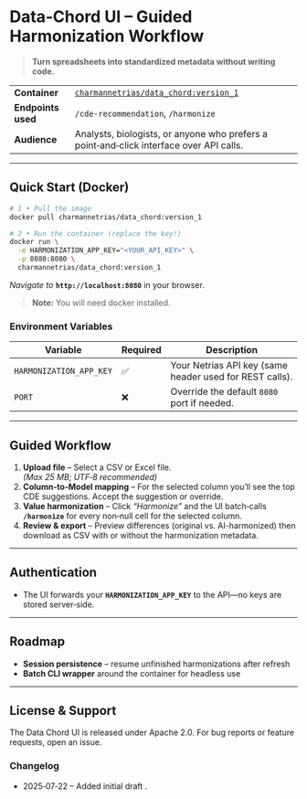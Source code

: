 # 


# Data‑Chord UI – Guided Harmonization Workflow

> **Turn spreadsheets into standardized metadata without writing code.**

|                    |                                                                                             |
| ------------------ | ------------------------------------------------------------------------------------------- |
| **Container**      | [`charmannetrias/data_chord:version_1`](https://hub.docker.com/r/charmannetrias/data_chord) |
| **Endpoints used** | `/cde-recommendation`, `/harmonize`                                                         |
| **Audience**       | Analysts, biologists, or anyone who prefers a point‑and‑click interface over API calls.     |

---

## Quick Start (Docker)

```bash
# 1 • Pull the image
docker pull charmannetrias/data_chord:version_1

# 2 • Run the container (replace the key!)
docker run \
  -e HARMONIZATION_APP_KEY="<YOUR_API_KEY>" \
  -p 8080:8080 \
  charmannetrias/data_chord:version_1
```

*Navigate to* **`http://localhost:8080`** in your browser.
> **Note:** You will need docker installed.

### Environment Variables

| Variable                | Required | Description                                             |
| ----------------------- | -------- | ------------------------------------------------------- |
| `HARMONIZATION_APP_KEY` | ✅        | Your Netrias API key (same header used for REST calls). |
| `PORT`                  | ❌        | Override the default `8080` port if needed.             |

---

## Guided Workflow

1. **Upload file** – Select a CSV or Excel file.<br>*(Max 25 MB; UTF‑8 recommended)*
3. **Column‑to‑Model mapping** – For the selected column you’ll see the top CDE suggestions. Accept the suggestion or override.
4. **Value harmonization** – Click *“Harmonize”* and the UI batch‑calls **`/harmonize`** for every non‑null cell for the selected column.
5. **Review & export** – Preview differences (original vs. AI-harmonized) then download as CSV with or without the harmonization metadata.

---

## Authentication

* The UI forwards your **`HARMONIZATION_APP_KEY`** to the API—no keys are stored server‑side.

---

## Roadmap

* **Session persistence** – resume unfinished harmonizations after refresh
* **Batch CLI wrapper** around the container for headless use

---

## License & Support

The Data Chord UI is released under Apache 2.0. For bug reports or feature requests, open an issue.

### Changelog

* 2025‑07‑22 – Added initial draft .